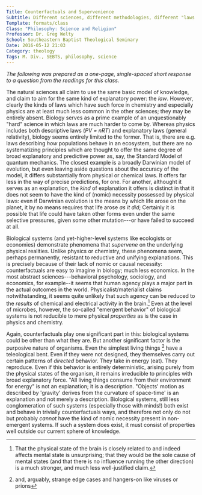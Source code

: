 ```yaml
---
Title: Counterfactuals and Supervenience
Subtitle: Different sciences, different methodologies, different "laws."
Template: formats/class
Class: "Philosophy: Science and Religion"
Professor: Dr. Greg Welty
School: Southeastern Baptist Theological Seminary
Date: 2016-05-12 21:03
Category: theology
Tags: M. Div., SEBTS, philosophy, science
---
```


<i class="editorial">The following was prepared as a one-page, single-spaced short response to a question from the readings for this class.</i>

The natural sciences all claim to use the same basic model of knowledge, and claim to aim for the same kind of explanatory power: the *law*. However, clearly the kinds of laws which have such force in chemistry and especially physics are at least much less common in the other sciences; they may be entirely absent. Biology serves as a prime example of an unquestionably "hard" science in which laws are much harder to come by. Whereas physics includes both descriptive laws (*PV = nRT*) and explanatory laws (general relativity), biology seems entirely limited to the former. That is, there are e.g. laws describing *how* populations behave in an ecosystem, but there are no systematizing principles which are thought to offer the same degree of broad explanatory and predictive power as, say, the Standard Model of quantum mechanics. The closest example is a broadly Darwinian model of evolution, but even leaving aside questions about the accuracy of the model, it differs substantially from physical or chemical laws. It offers far less in the way of precise predictions, for one. For another, althought it serves as an explanation, the *kind* of explanation it offers is distinct in that it does not seem to have the kind of (nomic) necessity possessed by physical laws: even if Darwinian evolution is the means by which life arose on the planet, it by no means requires that life arose *as it did*; Certainly it is possible that life could have taken other forms even under the same selective pressures, given some other mutation---or have failed to succeed at all.

Biological systems (and yet-higher-level systems like ecologists or economies) demonstrate phenomena that *supervene* on the underlying physical realities. Unlike physics or chemistry, these phenomena seem, perhaps permanently, resistant to reductive and unifying explanations. This is precisely because of their lack of nomic or causal necessity: counterfactuals are easy to imagine in biology; much less economics. In the most abstract sciences---behavioral psychology, sociology, and economics, for example--it seems that human agency plays a major part in the actual outcomes in the world. Physicalist/materialist claims notwithstanding, it seems quite unlikely that such agency can be reduced to the *results* of chemical and electrical activity in the brain.[^1] Even at the level of microbes, however, the so-called "emergent behavior" of biological systems is not reducible to mere physical *properties* as is the case in physics and chemistry.

Again, counterfactuals play one significant part in this: biological systems could be other than what they are. But another significant factor is the purposive nature of organisms. Even the simplest living things [^2] have a teleological bent. Even if they were not designed, they themselves carry out certain patterns of *directed* behavior. They take in energy (eat). They reproduce. Even if this behavior is entirely deterministic, arising purely from the physical states of the organism, it remains irreducible to principles with broad explanatory force. "All living things consume from their environment for energy" is not an explanation; it is a description. "Objects' motion as described by 'gravity' derives from the curvature of space-time' is an explanation and not merely a description. Biological systems, still less conglomeration of such systems (especially those with minds!) both exist and behave in trivially counterfactuals ways, and therefore not only do not but probably *cannot* have the kind of nomic necessity present in non-emergent systems. If such a system does exist, it must consist of properties well outside our current sphere of knowledge.

[^1]:	That the physical state of the brain is closely related to and indeed affects mental state is unsurprising; that they would be the sole cause of mental states (and that there is no influence running the other direction) is a much stronger, and much less well-justified claim.

[^2]:	and, arguably, strange edge cases and hangers-on like viruses or prions
